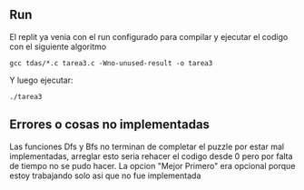 

## Run
El replit ya venia con el run configurado para compilar y ejecutar el codigo con el siguiente algoritmo
````
gcc tdas/*.c tarea3.c -Wno-unused-result -o tarea3
````

Y luego ejecutar:
````
./tarea3
````

## Errores o cosas no implementadas
Las funciones Dfs y Bfs no terminan de completar el puzzle por estar mal implementadas, arreglar esto seria rehacer el codigo desde 0 pero por falta de tiempo no se pudo hacer. 
La opcion "Mejor Primero" era opcional porque estoy trabajando solo asi que no fue implementada

